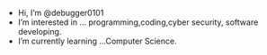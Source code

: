 -  Hi, I’m @debugger0101
-  I’m interested in ... programming,coding,cyber security, software developing.
-  I’m currently learning ...Computer Science. 


<!---
debugger0101/debugger0101 is a ✨ special ✨ repository because its `README.md` (this file) appears on your GitHub profile.
You can click the Preview link to take a look at your changes.
--->
